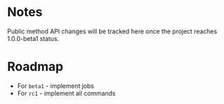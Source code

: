 # Notes #

Public method API changes will be tracked here once the project reaches 1.0.0-beta1 status.

# Roadmap #

* For `beta1` - implement jobs
* For `rc1` - implement all commands
